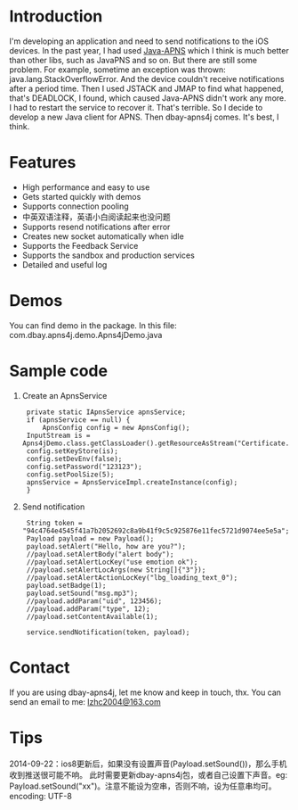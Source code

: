 Introduction
==================

I'm developing an application and need to send notifications to the iOS devices.
In the past year, I had used [Java-APNS](https://github.com/notnoop/java-apns) which I think is much better than other libs,
such as JavaPNS and so on. But there are still some problem. For example, sometime an exception was thrown: java.lang.StackOverflowError.
And the device couldn't receive notifications after a period time. Then I used JSTACK and JMAP to find what happened, that's DEADLOCK, I found, 
which caused Java-APNS didn't work any more. I had to restart the service to recover it. That's terrible.
So I decide to develop a new Java client for APNS. Then dbay-apns4j comes. It's best, I think.

Features
==================
* High performance and easy to use
* Gets started quickly with demos
* Supports connection pooling
* 中英双语注释，英语小白阅读起来也没问题
* Supports resend notifications after error
* Creates new socket automatically when idle
* Supports the Feedback Service
* Supports the sandbox and production services
* Detailed and useful log

Demos
==================
You can find demo in the package.
In this file: com.dbay.apns4j.demo.Apns4jDemo.java

Sample code
==================
1. Create an ApnsService

        private static IApnsService apnsService;
        if (apnsService == null) {
            ApnsConfig config = new ApnsConfig();
	    InputStream is = Apns4jDemo.class.getClassLoader().getResourceAsStream("Certificate.p12");
	    config.setKeyStore(is);
	    config.setDevEnv(false);
	    config.setPassword("123123");
	    config.setPoolSize(5);
	    apnsService = ApnsServiceImpl.createInstance(config);
        }

2. Send notification

        String token = "94c4764e4545f41a7b2052692c8a9b41f9c5c925876e11fec5721d9074ee5e5a";
        Payload payload = new Payload();
        payload.setAlert("Hello, how are you?");
        //payload.setAlertBody("alert body");
        //payload.setAlertLocKey("use emotion ok");
        //payload.setAlertLocArgs(new String[]{"3"});
        //payload.setAlertActionLocKey("lbg_loading_text_0");
        payload.setBadge(1);
        payload.setSound("msg.mp3");
        //payload.addParam("uid", 123456);
        //payload.addParam("type", 12);
        //payload.setContentAvailable(1);

        service.sendNotification(token, payload);

Contact
==================
If you are using dbay-apns4j, let me know and keep in touch, thx.
You can send an email to me: lzhc2004@163.com

Tips
==================
2014-09-22：ios8更新后，如果没有设置声音(Payload.setSound())，那么手机收到推送很可能不响。
此时需要更新dbay-apns4j包，或者自己设置下声音。eg: Payload.setSound("xx")。注意不能设为空串，否则不响，设为任意串均可。
encoding: UTF-8
